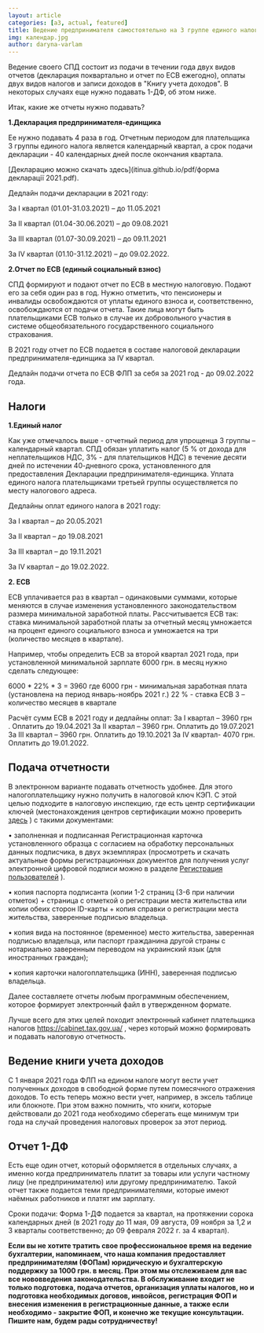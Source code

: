 ```yaml
---
layout: article
categories: [a3, actual, featured]
title: Ведение предпринимателя самостоятельно на 3 группе единого налога 2021
img: календар.jpg
author: daryna-varlam 
--- 
```

Ведение своего СПД состоит из подачи в течении года двух видов отчетов (декларация поквартально и отчет по ЕСВ ежегодно), 
оплаты двух видов налогов и записи доходов в "Книгу учета доходов". 
В некоторых случаях еще нужно подавать 1-ДФ, об этом ниже.

Итак, какие же отчеты нужно подавать?



**1.Декларация предпринимателя-единщика**

Ее нужно подавать 4 раза в год. Отчетным периодом для плательщика 3 группы единого налога является календарный квартал, 
а срок подачи декларации - 40 календарных дней после окончания квартала.

[Декларацию можно скачать здесь](itinua.github.io/pdf/форма декларації 2021.pdf).

Дедлайн подачи декларации в 2021 году:

За І квартал (01.01-31.03.2021) – до 11.05.2021

За ІІ квартал (01.04-30.06.2021) – до 09.08.2021

За ІІІ квартал (01.07-30.09.2021) – до 09.11.2021

За ІV квартал (01.10-31.12.2021) – до 09.02.2022.


**2.Отчет по ЕСВ (единый социальный взнос)**

СПД формируют и подают  отчет по ЕСВ в местную налоговую. Подают его за себя один раз в год. Нужно отметить, что пенсионеры и инвалиды освобождаются от уплаты единого взноса и, соответственно, освобождаются от подачи отчета. Такие лица могут быть плательщиками ЕСВ только в случае их добровольного участия в системе общеобязательного государственного социального страхования. 

В 2021 году отчет по ЕСВ подается в составе налоговой декларации предпринимателя-единщика за ІV квартал.

Дедлайн подачи отчета по ЕСВ ФЛП за себя за 2021 год  - до 09.02.2022 года.

## Налоги

**1.Единый налог**

Как уже отмечалось выше - отчетный период для упрощенца 3 группы – календарный квартал. СПД обязан уплатить налог (5 % от дохода для неплательщиков НДС, 3% - для плательщиков НДС) в течение десяти дней по истечении 40-дневного срока, установленного для предоставления Декларации предпринимателя-единщика. Уплата единого налога плательщиками третьей группы осуществляется по месту налогового адреса.

Дедлайны оплат единого налога в 2021 году:

За І квартал – до 20.05.2021

За ІІ квартал – до 19.08.2021

За ІІІ квартал – до 19.11.2021

За ІV квартал – до 19.02.2022.


**2. ЕСВ**

ЕСВ уплачивается раз в квартал – одинаковыми суммами, которые меняются в случае изменения установленного законодательством 
размера минимальной заработной платы. Рассчитывается ЕСВ так: ставка минимальной заработной платы за отчетный месяц умножается
на процент единого социального взноса и умножается на три (количество месяцев в квартале). 

Например, чтобы определить ЕСВ за второй квартал 2021 года, при установленной минимальной зарплате 6000 грн. в месяц нужно сделать следующее:

6000 * 22% * 3 = 3960
где 6000 грн - минимальная заработная плата (установлена на период январь-ноябрь 2021 г.)
22 % - ставка ЕСВ
3 – количество месяцев в квартале

Расчёт сумм ЕСВ в 2021 году и дедлайны оплат:
За І квартал – 3960 грн . Оплатить до 19.04.2021
За ІІ квартал – 3960 грн. Оплатить до 19.07.2021
За ІІІ квартал – 3960 грн. Оплатить до 19.10.2021
За ІV квартал- 4070 грн. Оплатить до 19.01.2022.


## Подача отчетности

В электронном варианте подавать отчетность удобнее. Для этого налогоплательщику нужно получить в налоговой ключ КЭП. 
С этой целью подходите в налоговую инспекцию, где есть центр сертификации ключей (местонахождения центров сертификации можно проверить [здесь](https://acskidd.gov.ua/etrusted-services) ) с такими документами:

• заполненная и подписанная Регистрационная карточка установленного образца с согласием на обработку персональных данных подписчика, в двух экземплярах (просмотреть и скачать актуальные формы регистрационных документов для получения услуг электронной цифровой подписи можно в разделе [Регистрация пользователей](https://acskidd.gov.ua/fiz_osoba) ).

• копия паспорта подписанта (копии 1-2 страниц (3-6 при наличии отметок) + страница с отметкой о регистрации места 
жительства или копии обеих сторон ID-карты + копия справки о регистрации места жительства, заверенные подписью владельца.

• копия вида на постоянное (временное) место жительства, заверенная подписью владельца, или паспорт гражданина другой 
страны с нотариально заверенным переводом на украинский язык (для иностранных граждан);

• копия карточки налогоплательщика (ИНН), заверенная подписью владельца.

Далее составляете отчеты любым программным обеспечением, которое формирует электронный файл в утвержденном формате. 

Лучше всего для этих целей походит электронный кабинет плательщика налогов https://cabinet.tax.gov.ua/ , через который можно формировать и подавать налоговую отчетность.

## Ведение книги учета доходов

С 1 января 2021 года ФЛП на едином налоге могут вести учет полученных доходов в свободной форме путем помесячного отражения доходов. То есть теперь можно вести учет, например, в эксель таблице или блокноте.
При этом важно помнить, что книги, которые действовали до 2021 года необходимо сберегать еще минимум три года на случай проведения налоговых проверок за этот период.


## Отчет 1-ДФ

Есть еще один отчет, который оформляется в отдельных случаях, а именно когда предприниматель платит за товары или услуги частному лицу (не предпринимателю) или другому предпринимателю. Такой отчет также подается теми предпринимателями, которые имеют наёмных работников и платят им зарплату.

Сроки подачи: Форма 1-ДФ подается за квартал, на протяжении сорока календарных дней (в 2021 году до 11 мая, 09 августа, 09 ноября за 1,2 и 3 кварталы соответственно; до 09 февраля 2022 г. за 4 квартал).

**Если вы не хотите тратить свое профессиональное время на ведение бухгалтерии, напоминаем, что наша компания предоставляет предпринимателям (ФОПам) юридическую и бухгалтерскую поддержку за 1000 грн. в месяц. При этом мы отслеживаем для вас все нововведения законодательства. В обслуживание входит не только подготовка, подача отчетов, организация уплаты налогов, но и подготовка необходимых договов, инвойсов, регистрация ФОП и внесения изменения в регистрационные данные, а также если необходимо - закрытие ФОП, и конечно же текущие консультации. Пишите нам, будем рады сотрудничеству!**

